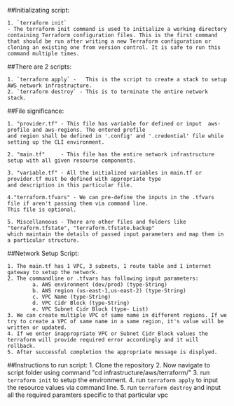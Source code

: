 ##Initializating script:

    1. `terraform init` 
    - The terraform init command is used to initialize a working directory containing Terraform configuration files. This is the first command that should be run after writing a new Terraform configuration or cloning an existing one from version control. It is safe to run this command multiple times.


##There are 2 scripts:

    1. `terraform apply` -   This is the script to create a stack to setup AWS network infrastructure.
    2. `terraform destroy` - This is to terminate the entire network stack.

##File significance:

    1. "provider.tf" - This file has variable for defined or input  aws-profile and aws-regions. The entered profile                                   and region shall be defined in '.config' and '.credential' file while setting up the CLI environment.
    
    2. "main.tf"     - This file has the entire network infrastructure setup with all given resourse components.
    
    3. "variable.tf" - All the initialized variables in main.tf or provider.tf must be defined with appropriate type                      and description in this particular file.
    
    4."terraform.tfvars" - We can pre-define the inputs in the .tfvars file if aren't passing them via command line. 
    This file is optional.
    
    5. Miscellaneous - There are other files and folders like "terraform.tfstate", "terraform.tfstate.backup"                        which maintain the details of passed input parameters and map them in a particular structure.


##Network Setup Script:
    
    1. The main.tf has 1 VPC, 3 subnets, 1 route table and 1 internet gateway to setup the network.
    2. The commandline or .tfvars has following input parameters:
            a. AWS environment (dev/prod) (type-String)
            b. AWS region (us-east-1,us-east-2) (type-String)
            c. VPC Name (type-String)
            d. VPC Cidr Block (type-String)
            e. VPC Subnet Cidr Block (type- List)
    3. We can create multiple VPC of same name in different regions. If we try to create a VPC of same name in a same region, it's value will be written or updated.
    4. If we enter inappropriate VPC or Subnet Cidr Block values the terraform will provide required error accordingly and it will rollback.
    5. After successful completion the appropriate message is displyed.

##Instructions to run script:
    1. Clone the repository
    2. Now navigate to script folder using command "cd infrastructure/aws/terraform/"
    3. run `terraform init` to setup the environment.
    4. run `terraform apply` to input the resource values via command line.
    5. run `terraform destroy` and input all the required paramters  specific to that particular vpc